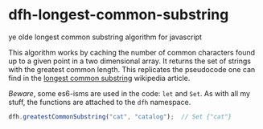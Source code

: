 # dfh-longest-common-substring
ye olde longest common substring algorithm for javascript

This algorithm works by caching the number of common characters found up to a given point
in a two dimensional array. It returns the set of strings with the greatest common length.
This replicates the pseudocode one can find in the
[longest common substring](https://en.wikipedia.org/wiki/Longest_common_substring_problem#Pseudocode)
wikipedia article.

*Beware*, some es6-isms are used in the code: `let` and `Set`. As with all my stuff, the functions
are attached to the `dfh` namespace.

```javascript
dfh.greatestCommonSubstring("cat", "catalog");  // Set {"cat"}
```